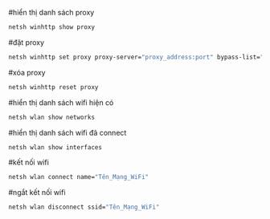#hiển thị danh sách proxy
```bash
netsh winhttp show proxy
```
#đặt proxy 
```bash
netsh winhttp set proxy proxy-server="proxy_address:port" bypass-list="*.local" proxyusername="username" proxypassword="password"
```
#xóa proxy
```bash
netsh winhttp reset proxy
```
#hiển thị danh sách wifi hiện có 
```bash
netsh wlan show networks
```
#hiển thị danh sách wifi đã connect
```bash
netsh wlan show interfaces
```
#kết nối wifi 
```bash
netsh wlan connect name="Tên_Mạng_WiFi"
```
#ngắt kết nối wifi
```bash
netsh wlan disconnect ssid="Tên_Mạng_WiFi"
```
